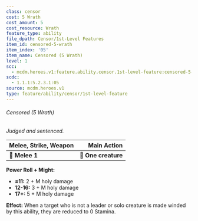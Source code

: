 ```yaml
---
class: censor
cost: 5 Wrath
cost_amount: 5
cost_resource: Wrath
feature_type: ability
file_dpath: Censor/1st-Level Features
item_id: censored-5-wrath
item_index: '05'
item_name: Censored (5 Wrath)
level: 1
scc:
  - mcdm.heroes.v1:feature.ability.censor.1st-level-feature:censored-5-wrath
scdc:
  - 1.1.1:5.2.3.1:05
source: mcdm.heroes.v1
type: feature/ability/censor/1st-level-feature
---
```


###### Censored (5 Wrath)

*Judged and sentenced.*

| **Melee, Strike, Weapon** |     **Main Action** |
| ------------------------- | ------------------: |
| **📏 Melee 1**            | **🎯 One creature** |

**Power Roll + Might:**

- **≤11:** 2 + M holy damage
- **12-16:** 3 + M holy damage
- **17+:** 5 + M holy damage

**Effect:** When a target who is not a leader or solo creature is made winded by this ability, they are reduced to 0 Stamina.
